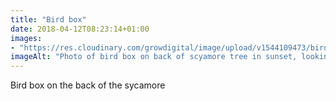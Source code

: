 ```yaml
---
title: "Bird box"
date: 2018-04-12T08:23:14+01:00
images: 
- "https://res.cloudinary.com/growdigital/image/upload/v1544109473/birdbox-26519195167.jpg"
imageAlt: "Photo of bird box on back of scyamore tree in sunset, looking out past polytunnel to valley beyond"
---
```


Bird box on the back of the sycamore
